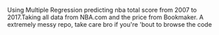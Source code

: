 Using Multiple Regression predicting nba total score from 2007 to 2017.Taking all data from NBA.com and the price from Bookmaker.
A extremely messy repo, take care bro if you're 'bout to browse the code
